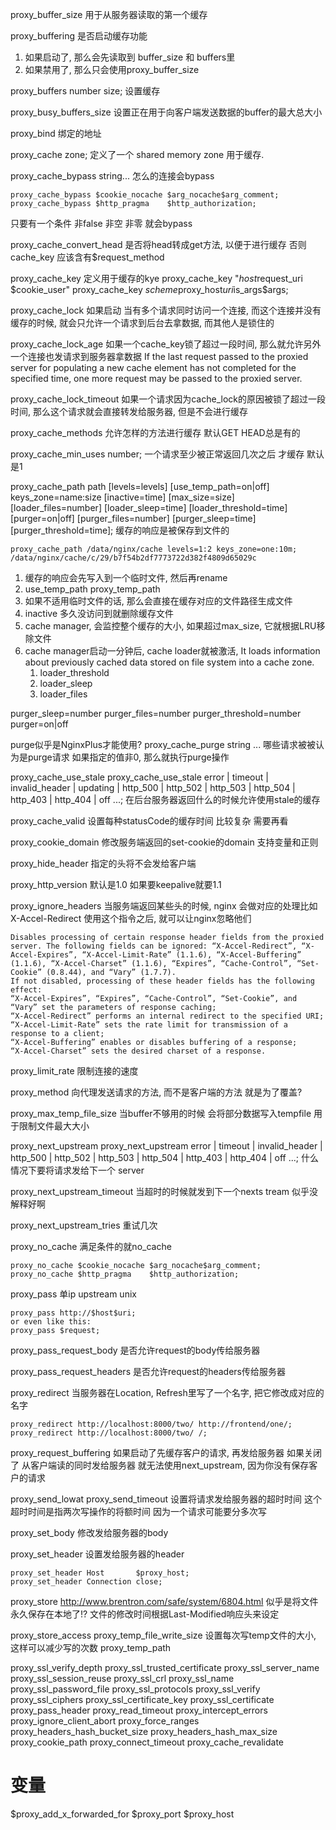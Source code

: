 proxy_buffer_size 
用于从服务器读取的第一个缓存

proxy_buffering
是否启动缓存功能
1. 如果启动了, 那么会先读取到 buffer_size 和 buffers里
2. 如果禁用了, 那么只会使用proxy_buffer_size

proxy_buffers number size;
设置缓存

proxy_busy_buffers_size 
设置正在用于向客户端发送数据的buffer的最大总大小

proxy_bind  绑定的地址

proxy_cache zone;
定义了一个 shared memory zone 用于缓存.

proxy_cache_bypass string...
怎么的连接会bypass
```
proxy_cache_bypass $cookie_nocache $arg_nocache$arg_comment;
proxy_cache_bypass $http_pragma    $http_authorization;
```
只要有一个条件 非false 非空 非零 就会bypass

proxy_cache_convert_head
是否将head转成get方法, 以便于进行缓存
否则 cache_key 应该含有$request_method

proxy_cache_key
定义用于缓存的kye
proxy_cache_key "$host$request_uri $cookie_user"
proxy_cache_key $scheme$proxy_host$uri$is_args$args;

proxy_cache_lock
如果启动
当有多个请求同时访问一个连接, 而这个连接并没有缓存的时候,
就会只允许一个请求到后台去拿数据, 而其他人是锁住的

proxy_cache_lock_age
如果一个cache_key锁了超过一段时间, 那么就允许另外一个连接也发请求到服务器拿数据
If the last request passed to the proxied server for populating a new cache element has not completed for the specified time, one more request may be passed to the proxied server.

proxy_cache_lock_timeout
如果一个请求因为cache_lock的原因被锁了超过一段时间, 那么这个请求就会直接转发给服务器, 但是不会进行缓存

proxy_cache_methods
允许怎样的方法进行缓存
默认GET HEAD总是有的

proxy_cache_min_uses number;
一个请求至少被正常返回几次之后 才缓存
默认是1

proxy_cache_path path [levels=levels] [use_temp_path=on|off] keys_zone=name:size [inactive=time] [max_size=size] [loader_files=number] [loader_sleep=time] [loader_threshold=time] [purger=on|off] [purger_files=number] [purger_sleep=time] [purger_threshold=time];
缓存的响应是被保存到文件的

```
proxy_cache_path /data/nginx/cache levels=1:2 keys_zone=one:10m;
/data/nginx/cache/c/29/b7f54b2df7773722d382f4809d65029c
```
1. 缓存的响应会先写入到一个临时文件, 然后再rename
2. use_temp_path proxy_temp_path
3. 如果不适用临时文件的话, 那么会直接在缓存对应的文件路径生成文件
4. inactive 多久没访问到就删除缓存文件
5. cache manager, 会监控整个缓存的大小, 如果超过max_size, 它就根据LRU移除文件
6. cache manager启动一分钟后, cache loader就被激活, It loads information about previously cached data stored on file system into a cache zone.
	1. loader_threshold
	2. loader_sleep
	3. loader_files

purger_sleep=number
purger_files=number
purger_threshold=number
purger=on|off
 
purge似乎是NginxPlus才能使用?
proxy_cache_purge string ...
哪些请求被被认为是purge请求
如果指定的值非0, 那么就执行purge操作


proxy_cache_use_stale
proxy_cache_use_stale error | timeout | invalid_header | updating | http_500 | http_502 | http_503 | http_504 | http_403 | http_404 | off ...;
在后台服务器返回什么的时候允许使用stale的缓存

proxy_cache_valid
设置每种statusCode的缓存时间
比较复杂 需要再看

proxy_cookie_domain
修改服务端返回的set-cookie的domain
支持变量和正则

proxy_hide_header
指定的头将不会发给客户端

proxy_http_version
默认是1.0
如果要keepalive就要1.1

proxy_ignore_headers
当服务端返回某些头的时候, nginx 会做对应的处理比如 X-Accel-Redirect
使用这个指令之后, 就可以让nginx忽略他们
```
Disables processing of certain response header fields from the proxied server. The following fields can be ignored: “X-Accel-Redirect”, “X-Accel-Expires”, “X-Accel-Limit-Rate” (1.1.6), “X-Accel-Buffering” (1.1.6), “X-Accel-Charset” (1.1.6), “Expires”, “Cache-Control”, “Set-Cookie” (0.8.44), and “Vary” (1.7.7).
If not disabled, processing of these header fields has the following effect:
“X-Accel-Expires”, “Expires”, “Cache-Control”, “Set-Cookie”, and “Vary” set the parameters of response caching;
“X-Accel-Redirect” performs an internal redirect to the specified URI;
“X-Accel-Limit-Rate” sets the rate limit for transmission of a response to a client;
“X-Accel-Buffering” enables or disables buffering of a response;
“X-Accel-Charset” sets the desired charset of a response.
```

proxy_limit_rate
限制连接的速度

proxy_method
向代理发送请求的方法, 而不是客户端的方法
就是为了覆盖?

proxy_max_temp_file_size
当buffer不够用的时候 会将部分数据写入tempfile
用于限制文件最大大小

proxy_next_upstream
proxy_next_upstream error | timeout | invalid_header | http_500 | http_502 | http_503 | http_504 | http_403 | http_404 | off ...;
什么情况下要将请求发给下一个 server

proxy_next_upstream_timeout
当超时的时候就发到下一个nexts tream
似乎没解释好啊

proxy_next_upstream_tries
重试几次

proxy_no_cache
满足条件的就no_cache
```
proxy_no_cache $cookie_nocache $arg_nocache$arg_comment;
proxy_no_cache $http_pragma    $http_authorization;
```

proxy_pass
单ip
upstream
unix
```
proxy_pass http://$host$uri;
or even like this:
proxy_pass $request;
```
proxy_pass_request_body
是否允许request的body传给服务器

proxy_pass_request_headers
是否允许request的headers传给服务器

proxy_redirect
当服务器在Location, Refresh里写了一个名字, 把它修改成对应的名字
```
proxy_redirect http://localhost:8000/two/ http://frontend/one/;
proxy_redirect http://localhost:8000/two/ /;
```

proxy_request_buffering
如果启动了先缓存客户的请求, 再发给服务器
如果关闭了
从客户端读的同时发给服务器
就无法使用next_upstream, 因为你没有保存客户的请求

proxy_send_lowat
proxy_send_timeout
设置将请求发给服务器的超时时间
这个超时时间是指两次写操作的将额时间
因为一个请求可能要分多次写

proxy_set_body
修改发给服务器的body

proxy_set_header
设置发给服务器的header
```
proxy_set_header Host       $proxy_host;
proxy_set_header Connection close;
```

proxy_store
http://www.brentron.com/safe/system/6804.html
似乎是将文件永久保存在本地了!?
文件的修改时间根据Last-Modified响应头来设定

proxy_store_access
proxy_temp_file_write_size
设置每次写temp文件的大小, 这样可以减少写的次数
proxy_temp_path

proxy_ssl_verify_depth
proxy_ssl_trusted_certificate
proxy_ssl_server_name
proxy_ssl_session_reuse
proxy_ssl_crl
proxy_ssl_name
proxy_ssl_password_file
proxy_ssl_protocols
proxy_ssl_verify
proxy_ssl_ciphers
proxy_ssl_certificate_key
proxy_ssl_certificate
proxy_pass_header
proxy_read_timeout
proxy_intercept_errors
proxy_ignore_client_abort
proxy_force_ranges
proxy_headers_hash_bucket_size
proxy_headers_hash_max_size
proxy_cookie_path
proxy_connect_timeout
proxy_cache_revalidate


# 变量 #
$proxy_add_x_forwarded_for
$proxy_port
$proxy_host